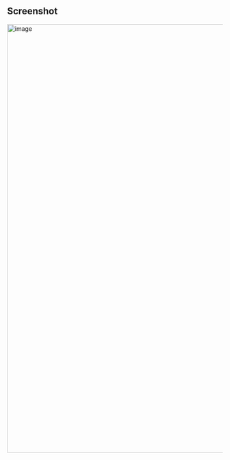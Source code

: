 ## Screenshot

<img width="1000" alt="image" src="https://github.com/user-attachments/assets/ee04684c-f258-4bdd-9a27-05fabe2e00c4">
